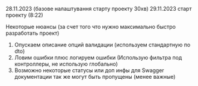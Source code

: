28.11.2023 (базове налаштування старту проекту 30хв)
29.11.2023 старт проекту (8:22)

Некоторые нюансы (за счет того что нужно максимально быстро разработать проект)

1. Опускаем описание опций валидации (используем стандартную по dto)
2. Ловим ошибки плюс логируем ошибки (Использую фильтра под контроллеры, не использую глобально)
3. Возможно некоторые статусы или доп инфы для Swagger документации так же могут быть пропущены (менее важные)
